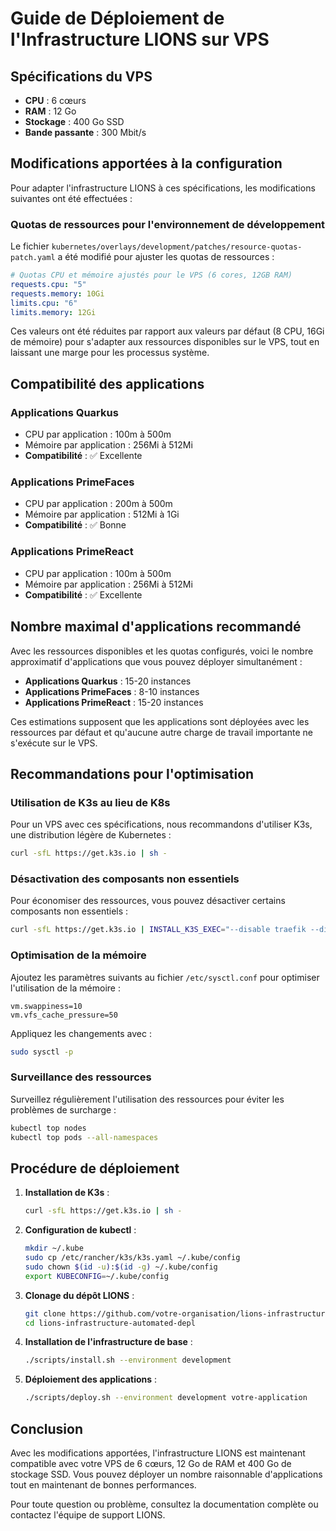 # Guide de Déploiement de l'Infrastructure LIONS sur VPS

## Spécifications du VPS
- **CPU** : 6 cœurs
- **RAM** : 12 Go
- **Stockage** : 400 Go SSD
- **Bande passante** : 300 Mbit/s

## Modifications apportées à la configuration

Pour adapter l'infrastructure LIONS à ces spécifications, les modifications suivantes ont été effectuées :

### Quotas de ressources pour l'environnement de développement

Le fichier `kubernetes/overlays/development/patches/resource-quotas-patch.yaml` a été modifié pour ajuster les quotas de ressources :

```yaml
# Quotas CPU et mémoire ajustés pour le VPS (6 cores, 12GB RAM)
requests.cpu: "5"
requests.memory: 10Gi
limits.cpu: "6"
limits.memory: 12Gi
```

Ces valeurs ont été réduites par rapport aux valeurs par défaut (8 CPU, 16Gi de mémoire) pour s'adapter aux ressources disponibles sur le VPS, tout en laissant une marge pour les processus système.

## Compatibilité des applications

### Applications Quarkus
- CPU par application : 100m à 500m
- Mémoire par application : 256Mi à 512Mi
- **Compatibilité** : ✅ Excellente

### Applications PrimeFaces
- CPU par application : 200m à 500m
- Mémoire par application : 512Mi à 1Gi
- **Compatibilité** : ✅ Bonne

### Applications PrimeReact
- CPU par application : 100m à 500m
- Mémoire par application : 256Mi à 512Mi
- **Compatibilité** : ✅ Excellente

## Nombre maximal d'applications recommandé

Avec les ressources disponibles et les quotas configurés, voici le nombre approximatif d'applications que vous pouvez déployer simultanément :

- **Applications Quarkus** : 15-20 instances
- **Applications PrimeFaces** : 8-10 instances
- **Applications PrimeReact** : 15-20 instances

Ces estimations supposent que les applications sont déployées avec les ressources par défaut et qu'aucune autre charge de travail importante ne s'exécute sur le VPS.

## Recommandations pour l'optimisation

### Utilisation de K3s au lieu de K8s
Pour un VPS avec ces spécifications, nous recommandons d'utiliser K3s, une distribution légère de Kubernetes :

```bash
curl -sfL https://get.k3s.io | sh -
```

### Désactivation des composants non essentiels
Pour économiser des ressources, vous pouvez désactiver certains composants non essentiels :

```bash
curl -sfL https://get.k3s.io | INSTALL_K3S_EXEC="--disable traefik --disable servicelb" sh -
```

### Optimisation de la mémoire
Ajoutez les paramètres suivants au fichier `/etc/sysctl.conf` pour optimiser l'utilisation de la mémoire :

```
vm.swappiness=10
vm.vfs_cache_pressure=50
```

Appliquez les changements avec :
```bash
sudo sysctl -p
```

### Surveillance des ressources
Surveillez régulièrement l'utilisation des ressources pour éviter les problèmes de surcharge :

```bash
kubectl top nodes
kubectl top pods --all-namespaces
```

## Procédure de déploiement

1. **Installation de K3s** :
   ```bash
   curl -sfL https://get.k3s.io | sh -
   ```

2. **Configuration de kubectl** :
   ```bash
   mkdir ~/.kube
   sudo cp /etc/rancher/k3s/k3s.yaml ~/.kube/config
   sudo chown $(id -u):$(id -g) ~/.kube/config
   export KUBECONFIG=~/.kube/config
   ```

3. **Clonage du dépôt LIONS** :
   ```bash
   git clone https://github.com/votre-organisation/lions-infrastructure-automated-depl.git
   cd lions-infrastructure-automated-depl
   ```

4. **Installation de l'infrastructure de base** :
   ```bash
   ./scripts/install.sh --environment development
   ```

5. **Déploiement des applications** :
   ```bash
   ./scripts/deploy.sh --environment development votre-application
   ```

## Conclusion

Avec les modifications apportées, l'infrastructure LIONS est maintenant compatible avec votre VPS de 6 cœurs, 12 Go de RAM et 400 Go de stockage SSD. Vous pouvez déployer un nombre raisonnable d'applications tout en maintenant de bonnes performances.

Pour toute question ou problème, consultez la documentation complète ou contactez l'équipe de support LIONS.